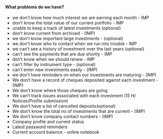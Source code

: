 #### What problems do we have?


- we don’t know how much interest we are earning each month - IMP
- don’t know the total value of our current portfolio - IMP
- unable to keep a track of latest investments (optional)
- don’t know current from archived - (IMP)
- we don’t know important large investments - (optional)
- we don’t know who to contact when we run into trouble - IMP
- we can’t see a history of investment over the last years (optional)
- can’t see the payments that are due shortly - IMP
- don’t know when we should renew - IMP
- can’t filter by instrument type - (optional)
- can’t enter new investments easily - (IMP)
- we don’t have reminders on when our investments are maturing - (IMP)
- We don’t have a record of cheques deposited against each investment - (IMP)
- We don’t know where those cheques are going
- We can’t track issues associated with each investment (15 H/ Notices/Profile submission)
- We don’t have a list of cancelled deposits(optional)
- We don’t know the total no of investments that are current - (IMP)
- We don’t know company contact numbers - (IMP)
- Company profile and current status
- Latest password reminders
- Current account balance - online notebook
